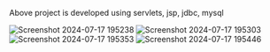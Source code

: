 Above project is developed using servlets, jsp, jdbc, mysql

![Screenshot 2024-07-17 195238](https://github.com/user-attachments/assets/c9682c68-5f72-478f-9816-c4fa42af6c4e)
![Screenshot 2024-07-17 195303](https://github.com/user-attachments/assets/32661612-134a-4039-81a0-ad02fba7a72f)
![Screenshot 2024-07-17 195353](https://github.com/user-attachments/assets/78d53a88-d1a4-42c4-a621-c120289fe2e9)
![Screenshot 2024-07-17 195446](https://github.com/user-attachments/assets/86445967-3850-4404-b584-5a8a95f30604)
